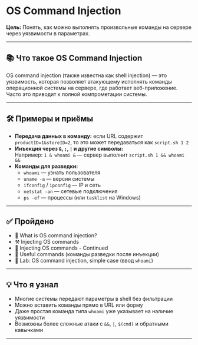 # OS Command Injection

**Цель:** Понять, как можно выполнять произвольные команды на сервере через уязвимости в параметрах.  

---

## 📚 Что такое OS Command Injection

OS command injection (также известна как shell injection) — это уязвимость, которая позволяет атакующему исполнять команды операционной системы на сервере, где работает веб-приложение. Часто это приводит к полной компрометации системы.

---

## 🛠️ Примеры и приёмы

- **Передача данных в команду:** если URL содержит `productID=1&storeID=2`, то это может передаваться как `script.sh 1 2`
- **Инъекция через `&`, `;`, `|` и другие символы:**  
  Например: `1 & whoami &` — сервер выполнит `script.sh 1 && whoami &&`
- **Команды для разведки:**
  - `whoami` — узнать пользователя
  - `uname -a` — версия системы
  - `ifconfig` / `ipconfig` — IP и сеть
  - `netstat -an` — сетевые подключения
  - `ps -ef` — процессы (или `tasklist` на Windows)

---

## ✅ Пройдено

- 🧠 What is OS command injection?
- ⚒️ Injecting OS commands
- 🧪 Injecting OS commands - Continued
- 🧾 Useful commands (команды разведки после инъекции)
- 🧪 Lab: OS command injection, simple case (ввод `whoami`)

---

## 💡 Что я узнал

- Многие системы передают параметры в shell без фильтрации
- Можно вставить команды прямо в URL или форму
- Даже простая команда типа `whoami` уже указывает на наличие уязвимости
- Возможны более сложные атаки с `&&`, `|`, `$(cmd)` и обратными кавычками

---
